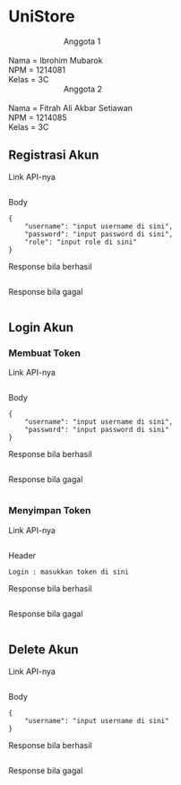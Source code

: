 # UniStore
&nbsp;&nbsp;&nbsp;&nbsp;&nbsp;&nbsp;&nbsp;&nbsp;&nbsp;&nbsp;&nbsp;&nbsp;&nbsp;&nbsp;&nbsp;&nbsp;&nbsp;&nbsp;&nbsp;&nbsp;&nbsp;&nbsp;&nbsp;&nbsp;&nbsp;Anggota 1 <br /><br />
Nama	= Ibrohim Mubarok <br />
NPM		= 1214081 <br />
Kelas	= 3C <br />
&nbsp;&nbsp;&nbsp;&nbsp;&nbsp;&nbsp;&nbsp;&nbsp;&nbsp;&nbsp;&nbsp;&nbsp;&nbsp;&nbsp;&nbsp;&nbsp;&nbsp;&nbsp;&nbsp;&nbsp;&nbsp;&nbsp;&nbsp;&nbsp;&nbsp;Anggota 2 <br /><br />
Nama	= Fitrah Ali Akbar Setiawan <br />
NPM		= 1214085 <br />
Kelas	= 3C <br />

## Registrasi Akun

Link API-nya

```

```

Body

```
{
    "username": "input username di sini",
    "password": "input password di sini",
	"role": "input role di sini"
}
```

Response bila berhasil

```

```

Response bila gagal

```

```

## Login Akun

### Membuat Token

Link API-nya

```

```

Body

```
{
    "username": "input username di sini",
    "password": "input password di sini"
}
```

Response bila berhasil

```

```

Response bila gagal

```

```

### Menyimpan Token

Link API-nya

```

```

Header

```
Login : masukkan token di sini
```

Response bila berhasil

```

```

Response bila gagal

```

```

## Delete Akun

Link API-nya

```

```

Body

```
{
    "username": "input username di sini"
}
```

Response bila berhasil

```

```

Response bila gagal

```

```
